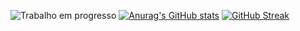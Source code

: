 
![Trabalho em progresso](https://media0.giphy.com/media/v1.Y2lkPTc5MGI3NjExbnZndnNvMnJoMXMyZWp3bXU4ZDZhMnJpYWY0d2djem9rbjB3c3JmYiZlcD12MV9pbnRlcm5hbF9naWZfYnlfaWQmY3Q9Zw/xT1XGVp95GDPgFYmUE/giphy.gif)
[![Anurag's GitHub stats](https://github-readme-stats.vercel.app/api?username=JoseBento4759)](https://github.com/anuraghazra/github-readme-stats)
[![GitHub Streak](https://github-readme-streak-stats.herokuapp.com/?user=JoseBento4759)](https://git.io/streak-stats)
